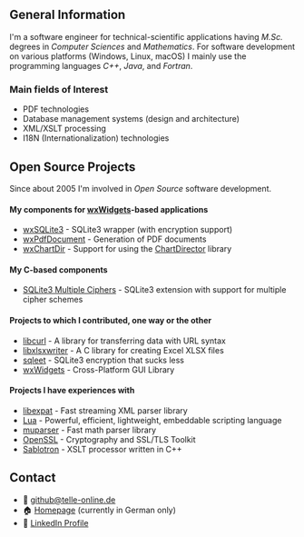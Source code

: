 ## General Information

I'm a software engineer for technical-scientific applications having  _M.Sc._ degrees in _Computer Sciences_ and _Mathematics_. For software development on various platforms (Windows, Linux, macOS) I mainly use the programming languages _C++_, _Java_, and _Fortran_.

### Main fields of Interest
- PDF technologies
- Database management systems (design and architecture)
- XML/XSLT processing
- I18N (Internationalization) technologies

## Open Source Projects

Since about 2005 I'm involved in _Open Source_ software development.

#### My components for [wxWidgets](https://github.com/wxWidgets/wxWidgets)-based applications
  - [wxSQLite3](https://github.com/utelle/wxsqlite3) - SQLite3 wrapper (with encryption support)
  - [wxPdfDocument](https://github.com/utelle/wxpdfdoc) - Generation of PDF documents
  - [wxChartDir](https://github.com/utelle/wxchartdir) - Support for using the [ChartDirector](https://www.advsofteng.com) library

#### My C-based components
  - [SQLite3 Multiple Ciphers](https://github.com/utelle/SQLite3MultipleCiphers) - SQLite3 extension with support for multiple cipher schemes

#### Projects to which I contributed, one way or the other
  - [libcurl](https://github.com/curl/curl) - A library for transferring data with URL syntax
  - [libxlsxwriter](https://github.com/jmcnamara/libxlsxwriter) - A C library for creating Excel XLSX files
  - [sqleet](https://github.com/resilar/sqleet) - SQLite3 encryption that sucks less
  - [wxWidgets](https://github.com/wxWidgets/wxWidgets) - Cross-Platform GUI Library

#### Projects I have experiences with
  - [libexpat](https://github.com/libexpat/libexpat) - Fast streaming XML parser library
  - [Lua](https://www.lua.org) - Powerful, efficient, lightweight, embeddable scripting language
  - [muparser](https://github.com/beltoforion/muparser) - Fast math parser library
  - [OpenSSL](https://www.openssl.org) - Cryptography and SSL/TLS Toolkit
  - [Sablotron](https://sourceforge.net/projects/sablotron/) - XSLT processor written in C++

## Contact
- 📧 github@telle-online.de
- 🏠 [Homepage](https://www.telle-online.de) (currently in German only)
- 🔗 [LinkedIn Profile](https://www.linkedin.com/in/ulrich-telle-35b4a3130/)

<!--
- 🔭 I’m currently working on ...
- 🌱 I’m currently learning ...
- 👯 I’m looking to collaborate on ...
- 🤔 I’m looking for help with ...
- 💬 Ask me about ...
-->
